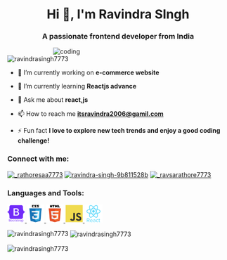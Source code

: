 <h1 align="center">Hi 👋, I'm Ravindra SIngh</h1>
<h3 align="center">A passionate frontend developer from India</h3>

<img align="right" alt="coding" width="400" src="https://user-images.githubusercontent.com/55389276/140866485-8fb1c876-9a8f-4d6a-98dc-08c4981eaf70.gif">
<p align="left"> <img src="https://komarev.com/ghpvc/?username=ravindrasingh7773&label=Profile%20views&color=0e75b6&style=flat" alt="ravindrasingh7773" /> </p>

- 🔭 I’m currently working on **e-commerce website**

- 🌱 I’m currently learning **Reactjs advance**

- 💬 Ask me about **react,js**

- 📫 How to reach me **itsravindra2006@gamil.com**

- ⚡ Fun fact **I love to explore new tech trends and enjoy a good coding challenge!**

<h3 align="left">Connect with me:</h3>
<p align="left">
<a href="https://twitter.com/_rathoresaa7773" target="blank"><img align="center" src="https://raw.githubusercontent.com/rahuldkjain/github-profile-readme-generator/master/src/images/icons/Social/twitter.svg" alt="_rathoresaa7773" height="30" width="40" /></a>
<a href="https://linkedin.com/in/ravindra-singh-9b811528b" target="blank"><img align="center" src="https://raw.githubusercontent.com/rahuldkjain/github-profile-readme-generator/master/src/images/icons/Social/linked-in-alt.svg" alt="ravindra-singh-9b811528b" height="30" width="40" /></a>
<a href="https://instagram.com/_ravsarathore7773" target="blank"><img align="center" src="https://raw.githubusercontent.com/rahuldkjain/github-profile-readme-generator/master/src/images/icons/Social/instagram.svg" alt="_ravsarathore7773" height="30" width="40" /></a>
</p>

<h3 align="left">Languages and Tools:</h3>
<p align="left"> <a href="https://getbootstrap.com" target="_blank" rel="noreferrer"> <img src="https://raw.githubusercontent.com/devicons/devicon/master/icons/bootstrap/bootstrap-plain-wordmark.svg" alt="bootstrap" width="40" height="40"/> </a> <a href="https://www.w3schools.com/css/" target="_blank" rel="noreferrer"> <img src="https://raw.githubusercontent.com/devicons/devicon/master/icons/css3/css3-original-wordmark.svg" alt="css3" width="40" height="40"/> </a> <a href="https://www.w3.org/html/" target="_blank" rel="noreferrer"> <img src="https://raw.githubusercontent.com/devicons/devicon/master/icons/html5/html5-original-wordmark.svg" alt="html5" width="40" height="40"/> </a> <a href="https://developer.mozilla.org/en-US/docs/Web/JavaScript" target="_blank" rel="noreferrer"> <img src="https://raw.githubusercontent.com/devicons/devicon/master/icons/javascript/javascript-original.svg" alt="javascript" width="40" height="40"/> </a> <a href="https://reactjs.org/" target="_blank" rel="noreferrer"> <img src="https://raw.githubusercontent.com/devicons/devicon/master/icons/react/react-original-wordmark.svg" alt="react" width="40" height="40"/> </a> </p>

<p><img align="left" src="https://github-readme-stats.vercel.app/api/top-langs?username=ravindrasingh7773&show_icons=true&locale=en&layout=compact" alt="ravindrasingh7773" /></p>

<p>&nbsp;<img align="center" src="https://github-readme-stats.vercel.app/api?username=ravindrasingh7773&show_icons=true&locale=en" alt="ravindrasingh7773" /></p>

<p><img align="center" src="https://github-readme-streak-stats.herokuapp.com/?user=ravindrasingh7773&" alt="ravindrasingh7773" /></p>
